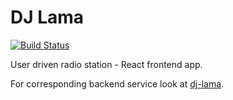 # DJ Lama

[![Build Status](https://travis-ci.org/Deseteral/dj-lama-frontend.svg)](https://travis-ci.org/Deseteral/dj-lama-frontend)

User driven radio station - React frontend app.

For corresponding backend service look at [dj-lama](https://github.com/Deseteral/dj-lama).
